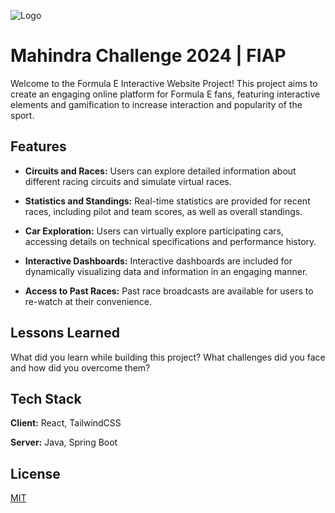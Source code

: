 
![Logo](https://upload.wikimedia.org/wikipedia/commons/1/15/Formula_E_Wordmark_full_colour.png)


# Mahindra Challenge 2024 | FIAP

Welcome to the Formula E Interactive Website Project! This project aims to create an engaging online platform for Formula E fans, featuring interactive elements and gamification to increase interaction and popularity of the sport.
## Features

- **Circuits and Races:** Users can explore detailed information about different racing circuits and simulate virtual races.

- **Statistics and Standings:** Real-time statistics are provided for recent races, including pilot and team scores, as well as overall standings.

- **Car Exploration:** Users can virtually explore participating cars, accessing details on technical specifications and performance history.

- **Interactive Dashboards:** Interactive dashboards are included for dynamically visualizing data and information in an engaging manner.

- **Access to Past Races:** Past race broadcasts are available for users to re-watch at their convenience.
## Lessons Learned

What did you learn while building this project? What challenges did you face and how did you overcome them?


## Tech Stack

**Client:** React, TailwindCSS

**Server:** Java, Spring Boot


## License

[MIT](https://github.com/miguelkapicius/Mahindra_Challenge_2024/blob/main/LICENSE.md)

